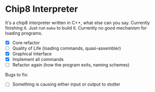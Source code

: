 # Chip8 Interpreter

It's a chip8 interpreter written in C++, what else can you say. Currently finishing it.
Just run `make` to build it. Currently no good mechanism for loading programs.

- [X] Core refactor
- [ ] Quality of Life (loading commands, quasi-assembler)
- [X] Graphical Interface
- [X] Implement all commands
- [ ] Refactor again (how the program exits, naming schemes)

Bugs to fix:
- [ ] Something is causing either input or output to stutter
